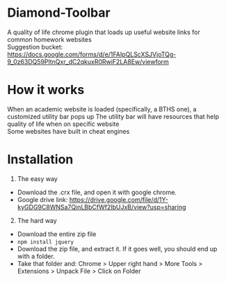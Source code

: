 # Diamond-Toolbar
A quality of life chrome plugin that loads up useful website links for common homework websites<br />
Suggestion bucket: https://docs.google.com/forms/d/e/1FAIpQLScXSJVjoTQg-9_0z63DQ59PltnQxr_dC2qkuxR0RwiF2LA8Ew/viewform
# How it works
When an academic website is loaded (specifically, a BTHS one), a customized utility bar pops up
The utility bar will have resources that help quality of life when on specific website <br />
Some websites have built in cheat engines
# Installation
1) The easy way
- Download the .crx file, and open it with google chrome.
- Google drive link: https://drive.google.com/file/d/1Y-kyGDG9C8WNSa7QinLBbCfWf2IbUJxB/view?usp=sharing
2) The hard way 
- Download the entire zip file
- `npm install jquery`
- Download the zip file, and extract it. If it goes well, you should end up with a folder. 
- Take that folder and: Chrome > Upper right hand > More Tools > Extensions > Unpack File > Click on Folder
